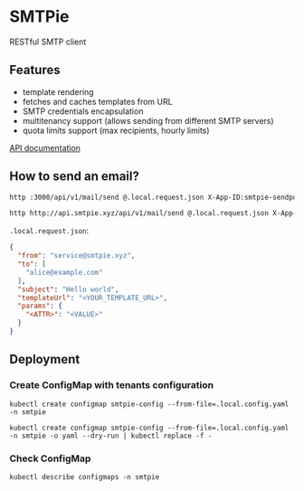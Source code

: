 # SMTPie

RESTful SMTP client

## Features

- template rendering
- fetches and caches templates from URL
- SMTP credentials encapsulation
- multitenancy support (allows sending from different SMTP servers)
- quota limits support (max recipients, hourly limits)

[API documentation](http://api.smtpie.xyz/swagger/)

## How to send an email?

```bash
http :3000/api/v1/mail/send @.local.request.json X-App-ID:smtpie-sendpulse X-Secret:DkG6mLW4FqNGdbYH
```

```bash
http http://api.smtpie.xyz/api/v1/mail/send @.local.request.json X-App-ID:smtpie-sendpulse X-Secret:DkG6mLW4FqNGdbYH
```

`.local.request.json`:
```json
{
  "from": "service@smtpie.xyz",
  "to": [
    "alice@example.com"
  ],
  "subject": "Hello world",
  "templateUrl": "<YOUR_TEMPLATE_URL>",
  "params": {
    "<ATTR>": "<VALUE>"
  }
}
```

## Deployment

### Create ConfigMap with tenants configuration

`kubectl create configmap smtpie-config --from-file=.local.config.yaml -n smtpie`

`kubectl create configmap smtpie-config --from-file=.local.config.yaml -n smtpie -o yaml --dry-run | kubectl replace -f -`

### Check ConfigMap

`kubectl describe configmaps -n smtpie`
